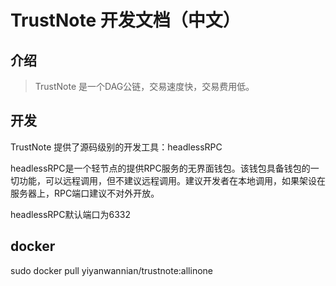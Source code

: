 # TrustNote 开发文档（中文）

## 介绍 

> TrustNote 是一个DAG公链，交易速度快，交易费用低。

## 开发

TrustNote 提供了源码级别的开发工具：headlessRPC

headlessRPC是一个轻节点的提供RPC服务的无界面钱包。该钱包具备钱包的一切功能，可以远程调用，但不建议远程调用。建议开发者在本地调用，如果架设在服务器上，RPC端口建议不对外开放。

headlessRPC默认端口为6332


## docker

sudo docker pull yiyanwannian/trustnote:allinone





